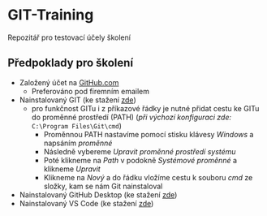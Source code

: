 # GIT-Training

Repozitář pro testovací účely školení

## Předpoklady pro školení

- Založený účet na [GitHub.com](https://github.com/)
  - Preferováno pod firemním emailem
- Nainstalovaný GIT (ke stažení [zde](https://git-scm.com/downloads))
  - pro funkčnost GITu i z příkazové řádky je nutné přidat cestu ke GITu do proměnné prostředí (PATH) (*při výchozí konfiguraci zde:* ```C:\Program Files\Git\cmd```)
    - Proměnnou PATH nastavíme pomocí stisku klávesy *Windows* a napsáním *proměnné*
    - Následně vybereme *Upravit proměnné prostředí systému*
    - Poté klikneme na *Path* v podokně *Systémové proměnné* a klikneme *Upravit*
    - Klikneme na *Nový* a do řádku vložíme cestu k souboru *cmd* ze složky, kam se nám Git nainstaloval
- Nainstalovaný GitHub Desktop (ke stažení [zde](https://desktop.github.com/))
- Nainstalovaný VS Code (ke stažení [zde](https://code.visualstudio.com/download))